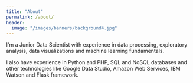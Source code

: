 ```yaml
---
title: "About"
permalink: /about/
header:
  image: "/images/banners/background4.jpg"
---
```


I'm a Junior Data Scientist with experience in data processing, exploratory analysis, data visualizations and machine learning fundamentals.

I also have experience in Python and PHP, SQL and NoSQL databases and other technologies like Google Data Studio, Amazon Web Services, IBM Watson and Flask framework.

